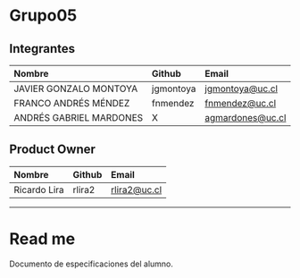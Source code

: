 # Grupo05

## Integrantes

| Nombre | Github | Email |
| :----- | :----- | :------- |
| JAVIER GONZALO MONTOYA | jgmontoya | jgmontoya@uc.cl |
| FRANCO ANDRÉS MÉNDEZ | fnmendez | fnmendez@uc.cl |
| ANDRÉS GABRIEL MARDONES | X | agmardones@uc.cl |

## Product Owner
| Nombre | Github | Email |
| :----- | :----- | :------- |
| Ricardo Lira | rlira2 | rlira2@uc.cl |

________________________

# Read me

Documento de especificaciones del alumno.
